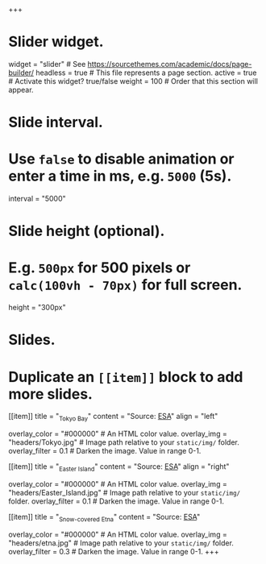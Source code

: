 +++
# Slider widget.
widget = "slider"  # See https://sourcethemes.com/academic/docs/page-builder/
headless = true  # This file represents a page section.
active = true  # Activate this widget? true/false
weight = 100  # Order that this section will appear.

# Slide interval.
# Use `false` to disable animation or enter a time in ms, e.g. `5000` (5s).
interval = "5000"

# Slide height (optional).
# E.g. `500px` for 500 pixels or `calc(100vh - 70px)` for full screen.
height = "300px"

# Slides.
# Duplicate an `[[item]]` block to add more slides.
[[item]]
  title = "<sub>Tokyo Bay</sub>"
  content = "Source: [ESA](http://www.esa.int/spaceinimages/Images/2018/03/Tokyo)"
  align = "left"

  overlay_color = "#000000"  # An HTML color value.
  overlay_img = "headers/Tokyo.jpg"  # Image path relative to your `static/img/` folder.
  overlay_filter = 0.1  # Darken the image. Value in range 0-1.

[[item]]
  title = "<sub>Easter Island</sub>"
  content = "Source: [ESA](http://www.esa.int/spaceinimages/Images/2019/04/Easter_Island)"
  align = "right"

  overlay_color = "#000000"  # An HTML color value.
  overlay_img = "headers/Easter_Island.jpg"  # Image path relative to your `static/img/` folder.
  overlay_filter = 0.1  # Darken the image. Value in range 0-1.

[[item]]
  title = "<sub>Snow-covered Etna</sub>"
  content = "Source: [ESA](http://www.esa.int/spaceinimages/Images/2018/11/Snow-covered_Etna)"

  overlay_color = "#000000"  # An HTML color value.
  overlay_img = "headers/etna.jpg"  # Image path relative to your `static/img/` folder.
  overlay_filter = 0.3  # Darken the image. Value in range 0-1.
+++
